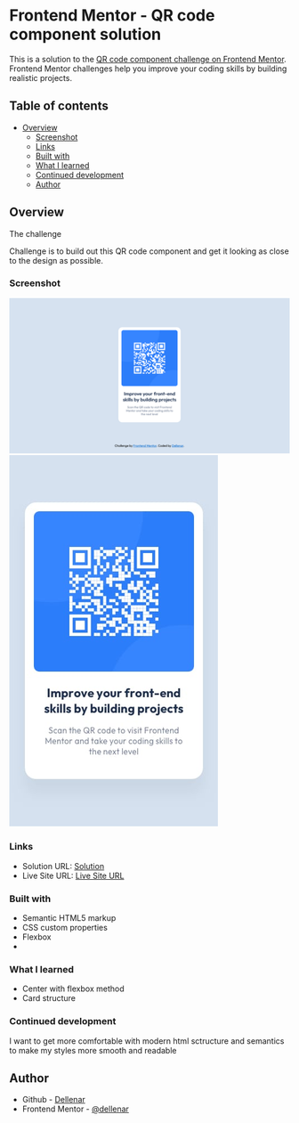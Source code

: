 # Frontend Mentor - QR code component solution

This is a solution to the [QR code component challenge on Frontend Mentor](https://www.frontendmentor.io/challenges/qr-code-component-iux_sIO_H). Frontend Mentor challenges help you improve your coding skills by building realistic projects. 

## Table of contents

- [Overview](#overview)
  - [Screenshot](#screenshot)
  - [Links](#links)
  - [Built with](#built-with)
  - [What I learned](#what-i-learned)
  - [Continued development](#continued-development)
  - [Author](#author)

## Overview
The challenge

Challenge is to build out this QR code component and get it looking as close to the design as possible.

### Screenshot

![Desktop-Design](design/screenshot-desktop.png)
![Mobile-Design](design/mobile-design.jpg)


### Links

- Solution URL: [Solution](https://github.com/dellenar/qr-code-compenent)
- Live Site URL: [Live Site URL]()


### Built with

- Semantic HTML5 markup
- CSS custom properties
- Flexbox
-

### What I learned

- Center with flexbox method
- Card structure


### Continued development

I want to get more comfortable with modern html sctructure and semantics to make my styles more smooth and readable 


## Author
- Github - [Dellenar](https://github.com/dellenar)
- Frontend Mentor - [@dellenar](https://www.frontendmentor.io/profile/dellenar)
